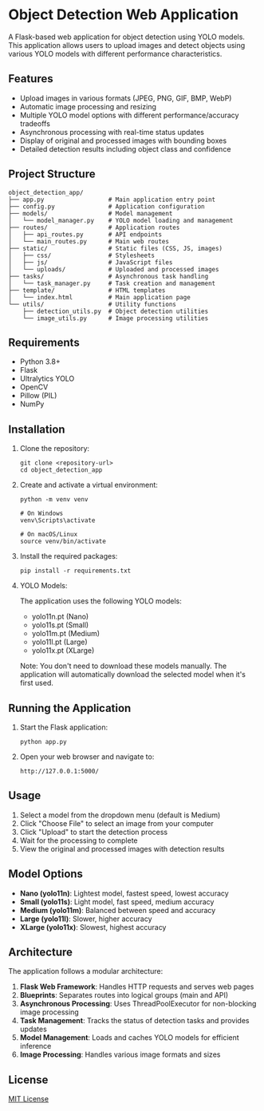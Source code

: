 # Object Detection Web Application

A Flask-based web application for object detection using YOLO models. This application allows users to upload images and detect objects using various YOLO models with different performance characteristics.

## Features

- Upload images in various formats (JPEG, PNG, GIF, BMP, WebP)
- Automatic image processing and resizing
- Multiple YOLO model options with different performance/accuracy tradeoffs
- Asynchronous processing with real-time status updates
- Display of original and processed images with bounding boxes
- Detailed detection results including object class and confidence

## Project Structure

```
object_detection_app/
├── app.py                  # Main application entry point
├── config.py               # Application configuration
├── models/                 # Model management
│   └── model_manager.py    # YOLO model loading and management
├── routes/                 # Application routes
│   ├── api_routes.py       # API endpoints
│   └── main_routes.py      # Main web routes
├── static/                 # Static files (CSS, JS, images)
│   ├── css/                # Stylesheets
│   ├── js/                 # JavaScript files
│   └── uploads/            # Uploaded and processed images
├── tasks/                  # Asynchronous task handling
│   └── task_manager.py     # Task creation and management
├── template/               # HTML templates
│   └── index.html          # Main application page
└── utils/                  # Utility functions
    ├── detection_utils.py  # Object detection utilities
    └── image_utils.py      # Image processing utilities
```

## Requirements

- Python 3.8+
- Flask
- Ultralytics YOLO
- OpenCV
- Pillow (PIL)
- NumPy

## Installation

1. Clone the repository:
   ```
   git clone <repository-url>
   cd object_detection_app
   ```

2. Create and activate a virtual environment:
   ```
   python -m venv venv

   # On Windows
   venv\Scripts\activate

   # On macOS/Linux
   source venv/bin/activate
   ```

3. Install the required packages:
   ```
   pip install -r requirements.txt
   ```

4. YOLO Models:

   The application uses the following YOLO models:
   - yolo11n.pt (Nano)
   - yolo11s.pt (Small)
   - yolo11m.pt (Medium)
   - yolo11l.pt (Large)
   - yolo11x.pt (XLarge)

   Note: You don't need to download these models manually. The application will automatically download the selected model when it's first used.

## Running the Application

1. Start the Flask application:
   ```
   python app.py
   ```

2. Open your web browser and navigate to:
   ```
   http://127.0.0.1:5000/
   ```

## Usage

1. Select a model from the dropdown menu (default is Medium)
2. Click "Choose File" to select an image from your computer
3. Click "Upload" to start the detection process
4. Wait for the processing to complete
5. View the original and processed images with detection results

## Model Options

- **Nano (yolo11n)**: Lightest model, fastest speed, lowest accuracy
- **Small (yolo11s)**: Light model, fast speed, medium accuracy
- **Medium (yolo11m)**: Balanced between speed and accuracy
- **Large (yolo11l)**: Slower, higher accuracy
- **XLarge (yolo11x)**: Slowest, highest accuracy

## Architecture

The application follows a modular architecture:

1. **Flask Web Framework**: Handles HTTP requests and serves web pages
2. **Blueprints**: Separates routes into logical groups (main and API)
3. **Asynchronous Processing**: Uses ThreadPoolExecutor for non-blocking image processing
4. **Task Management**: Tracks the status of detection tasks and provides updates
5. **Model Management**: Loads and caches YOLO models for efficient inference
6. **Image Processing**: Handles various image formats and sizes

## License

[MIT License](LICENSE)
